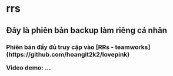 # rrs
<h2>Đây là phiên bản backup làm riêng cá nhân<h3>
<p>
  Phiên bản đầy đủ truy cập vào
  [RRs - teamworks](https://github.com/hoangit2k2/lovepink)
</p>
Video demo: ...
